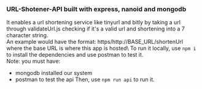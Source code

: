 ### URL-Shotener-API built with express, nanoid and mongodb
It enables a url shortening service like tinyurl and bitly by taking a url through validateUrl.js checking if it's a valid url and shortening into a 7 character string.\
An example would have the format: https/http://BASE_URL/shortenUrl where the base URL is where this app is hosted\ 
To run it locally, use `npm i` to install the dependencies and use postman to test it.\
Note: you must have:
- mongodb installed our system
- postman to test the api
Then, use `npm run api` to run it.

